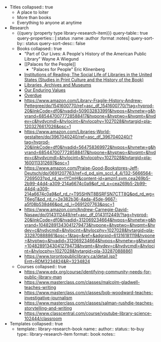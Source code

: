 - Titles
  collapsed:: true
	- A place to loiter
	- More than books
	- Everything to anyone at anytime
- Research
	- {{query (property type library-research-item)}}
	  query-table:: true
	  query-properties:: [:status :name :author :format :notes]
	  query-sort-by:: status
	  query-sort-desc:: false
	- Books
	  collapsed:: true
		- "Part of Our Lives: A People's History of the American Public Library" Wayne A Wiegund
		- [[Palaces for the People]]
			- "Palaces for People" Eric Klinenberg
		- [Institutions of Reading: The Social Life of Libraries in the United States (Studies in Print Culture and the History of the Book)](https://www.chapters.indigo.ca/en-ca/books/institutions-of-reading/9781558495913-item.html)
		- [Libraries, Archives and Museums](https://www.amazon.com/Libraries-Archives-Museums-Introduction-Institutions/dp/1538118904/ref=d_pd_sbs_sccl_2_2/132-5666564-7269503?pd_rd_w=AZtvS&content-id=amzn1.sym.38bbd1de-73a5-4ef9-9954-df27c3112829&pf_rd_p=38bbd1de-73a5-4ef9-9954-df27c3112829&pf_rd_r=WFJ8NR9E3T8MP6CKEPM7&pd_rd_wg=g6JOw&pd_rd_r=0e776294-990d-465d-b1b9-76282624edc6&pd_rd_i=1538118904&psc=1)
		- [Our Enduring Values](https://www.amazon.com/Enduring-Values-Revisited-Librarianship-Ever-Changing/dp/0838913008/ref=d_pd_sbs_sccl_2_2/132-5666564-7269503?pd_rd_w=7S1Rm&content-id=amzn1.sym.3676f086-9496-4fd7-8490-77cf7f43f846&pf_rd_p=3676f086-9496-4fd7-8490-77cf7f43f846&pf_rd_r=JME7Q66JP27609523ZZH&pd_rd_wg=qtJeF&pd_rd_r=b288681c-e882-49a2-ad4b-411dde21ac6a&pd_rd_i=0838913008&psc=1)
		- [Overdue](https://www.chapters.indigo.ca/en-ca/books/product/9781641605311-item.html?ref=item_page:richrel:rr_carousel:json1)
		- https://www.amazon.com/Library-Fragile-History-Andrew-Pettegree/dp/1541600770/ref=asc_df_1541600770/?tag=hyprod-20&linkCode=df0&hvadid=509032833991&hvpos=&hvnetw=g&hvrand=6854470077728588417&hvpone=&hvptwo=&hvqmt=&hvdev=c&hvdvcmdl=&hvlocint=&hvlocphy=1027028&hvtargid=pla-1203276617026&psc=1
		- https://www.amazon.com/Libraries-World-gestalten/dp/3967040240/ref=asc_df_3967040240/?tag=hyprod-20&linkCode=df0&hvadid=564758369972&hvpos=&hvnetw=g&hvrand=6854470077728588417&hvpone=&hvptwo=&hvqmt=&hvdev=c&hvdvcmdl=&hvlocint=&hvlocphy=1027028&hvtargid=pla-1600113312697&psc=1
		- https://www.amazon.com/Praise-Good-Bookstores-Jeff-Deutsch/dp/0691207763/ref=d_pd_sim_sccl_4_4/132-5666564-7269503?pd_rd_w=tYCmH&content-id=amzn1.sym.cea269b5-2b99-44d4-a309-214a6674c0a9&pf_rd_p=cea269b5-2b99-44d4-a309-214a6674c0a9&pf_rd_r=T95SHNT8BSRFSN7CTT8Q&pd_rd_wg=T6egT&pd_rd_r=2e382b36-4ada-45de-9667-a5f08b538d46&pd_rd_i=0691207763&psc=1
		- https://www.amazon.com/Andrew-Carnegie-David-Nasaw/dp/0143112449/ref=asc_df_0143112449/?tag=hyprod-20&linkCode=df0&hvadid=312069234664&hvpos=&hvnetw=g&hvrand=10482891343041279473&hvpone=&hvptwo=&hvqmt=&hvdev=c&hvdvcmdl=&hvlocint=&hvlocphy=1027028&hvtargid=pla-332870888861&psc=1&tag=&ref=&adgrpid=61316181119&hvpone=&hvptwo=&hvadid=312069234664&hvpos=&hvnetw=g&hvrand=10482891343041279473&hvqmt=&hvdev=c&hvdvcmdl=&hvlocint=&hvlocphy=1027028&hvtargid=pla-332870888861
		- https://www.torontopubliclibrary.ca/detail.jsp?Entt=RDM3234824&R=3234824
	- Courses
	  collapsed:: true
		- https://www.edx.org/course/identifying-community-needs-for-public-library-man
		- https://www.masterclass.com/classes/malcolm-gladwell-teaches-writing
		- https://www.masterclass.com/classes/bob-woodward-teaches-investigative-journalism
		- https://www.masterclass.com/classes/salman-rushdie-teaches-storytelling-and-writing
		- https://www.classcentral.com/course/youtube-library-science-102444/classroom
- Templates
  collapsed:: true
	- template:: library-research-book
	  name::
	  author::
	  status:: to-buy
	  type:: library-research-item
	  format:: book
	  notes::